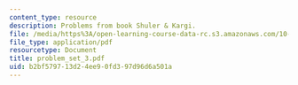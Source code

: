 ```yaml
---
content_type: resource
description: Problems from book Shuler & Kargi.
file: /media/https%3A/open-learning-course-data-rc.s3.amazonaws.com/10-442-biochemical-engineering-spring-2005/b2bf579713d24ee90fd397d96d6a501a_problem_set_3.pdf
file_type: application/pdf
resourcetype: Document
title: problem_set_3.pdf
uid: b2bf5797-13d2-4ee9-0fd3-97d96d6a501a
---
```

